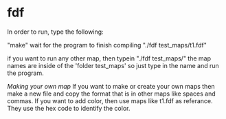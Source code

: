 # fdf

In order to run, type the following:

"make"
wait for the program to finish compiling
"./fdf test_maps/t1.fdf"

if you want to run any other map, then typein "./fdf test_maps/<map name>"
the map names are inside of the 'folder test_maps' so just type in the name and run the program.



*Making your own map*
If you want to make or create your own maps then make a new file and copy the format that is in other maps like spaces and commas.
If you want to add color, then use maps like t1.fdf as referance. They use the hex code to identify the color.
